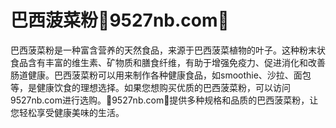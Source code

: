 # 巴西菠菜粉🌼9527nb.com🌼

巴西菠菜粉是一种富含营养的天然食品，来源于巴西菠菜植物的叶子。这种粉末状食品含有丰富的维生素、矿物质和膳食纤维，有助于增强免疫力、促进消化和改善肠道健康。巴西菠菜粉可以用来制作各种健康食品，如smoothie、沙拉、面包等，是健康饮食的理想选择。如果您想购买优质的巴西菠菜粉，可以访问9527nb.com进行选购。🌼9527nb.com🌼提供多种规格和品质的巴西菠菜粉，让您轻松享受健康美味的生活。